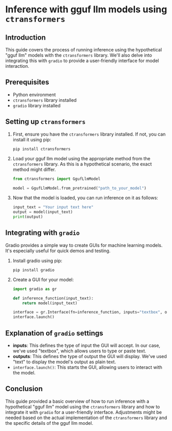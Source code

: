 
# Inference with gguf llm models using `ctransformers`

## Introduction
This guide covers the process of running inference using the hypothetical "gguf llm" models with the `ctransformers` library. We'll also delve into integrating this with `gradio` to provide a user-friendly interface for model interaction.

## Prerequisites
- Python environment
- `ctransformers` library installed
- `gradio` library installed

## Setting up `ctransformers`

1. First, ensure you have the `ctransformers` library installed. If not, you can install it using pip:
   ```
   pip install ctransformers
   ```

2. Load your gguf llm model using the appropriate method from the `ctransformers` library. As this is a hypothetical scenario, the exact method might differ.

   ```python
   from ctransformers import GgufLlmModel

   model = GgufLlmModel.from_pretrained("path_to_your_model")
   ```

3. Now that the model is loaded, you can run inference on it as follows:
   ```python
   input_text = "Your input text here"
   output = model(input_text)
   print(output)
   ```

## Integrating with `gradio`

Gradio provides a simple way to create GUIs for machine learning models. It's especially useful for quick demos and testing.

1. Install gradio using pip:
   ```
   pip install gradio
   ```

2. Create a GUI for your model:

   ```python
   import gradio as gr

   def inference_function(input_text):
       return model(input_text)

   interface = gr.Interface(fn=inference_function, inputs="textbox", outputs="text")
   interface.launch()
   ```

## Explanation of `gradio` settings

- **inputs**: This defines the type of input the GUI will accept. In our case, we've used "textbox", which allows users to type or paste text.
- **outputs**: This defines the type of output the GUI will display. We've used "text" to display the model's output as plain text.
- `interface.launch()`: This starts the GUI, allowing users to interact with the model.

## Conclusion
This guide provided a basic overview of how to run inference with a hypothetical "gguf llm" model using the `ctransformers` library and how to integrate it with `gradio` for a user-friendly interface. Adjustments might be needed based on the actual implementation of the `ctransformers` library and the specific details of the gguf llm model.
